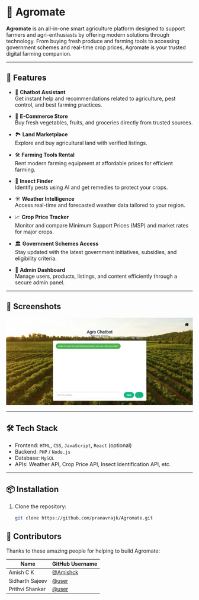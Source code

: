
# 🌾 Agromate

**Agromate** is an all-in-one smart agriculture platform designed to support farmers and agri-enthusiasts by offering modern solutions through technology. From buying fresh produce and farming tools to accessing government schemes and real-time crop prices, Agromate is your trusted digital farming companion.

---

## 🚀 Features

- 🤖 **Chatbot Assistant**  
  Get instant help and recommendations related to agriculture, pest control, and best farming practices.

- 🛒 **E-Commerce Store**  
  Buy fresh vegetables, fruits, and groceries directly from trusted sources.

- 🏞️ **Land Marketplace**  
  Explore and buy agricultural land with verified listings.

- 🛠️ **Farming Tools Rental**  
  Rent modern farming equipment at affordable prices for efficient farming.

- 🐛 **Insect Finder**  
  Identify pests using AI and get remedies to protect your crops.

- ☀️ **Weather Intelligence**  
  Access real-time and forecasted weather data tailored to your region.

- 📈 **Crop Price Tracker**  
  Monitor and compare Minimum Support Prices (MSP) and market rates for major crops.

- 🏛️ **Government Schemes Access**  
  Stay updated with the latest government initiatives, subsidies, and eligibility criteria.

- 🔐 **Admin Dashboard**  
  Manage users, products, listings, and content efficiently through a secure admin panel.

---

## 📸 Screenshots

![Agromate Screenshot](img/Screenshot%202025-05-12%20171922.png)

---

## 🛠️ Tech Stack

- Frontend: `HTML`, `CSS`, `JavaScript`, `React` (optional)
- Backend: `PHP` / `Node.js`
- Database: `MySQL`
- APIs: Weather API, Crop Price API, Insect Identification API, etc.

---

## 📦 Installation

1. Clone the repository:
   ```bash
   git clone https://github.com/pranavrajk/Agromate.git

## 👥 Contributors

Thanks to these amazing people for helping to build Agromate:

| Name             | GitHub Username                                |
|------------------|------------------------------------------------|
| Amish C K        | [@Amishck](https://github.com/Amishck)         |
| Sidharth Sajeev  | [@user](https://github.com/)                   |
| Prithvi Shankar  | [@user](https://github.com/)                   |

